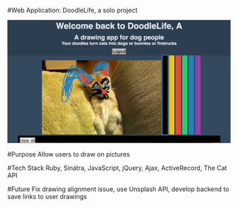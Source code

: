 #Web Application: DoodleLife, a solo project

![Doodle Life](DoodleLifeHeroku.png)

#Purpose
Allow users to draw on pictures

#Tech Stack
Ruby, Sinatra, JavaScript, jQuery, Ajax, ActiveRecord, The Cat API

#Future
Fix drawing alignment issue, use Unsplash API, develop backend to save links to user drawings
